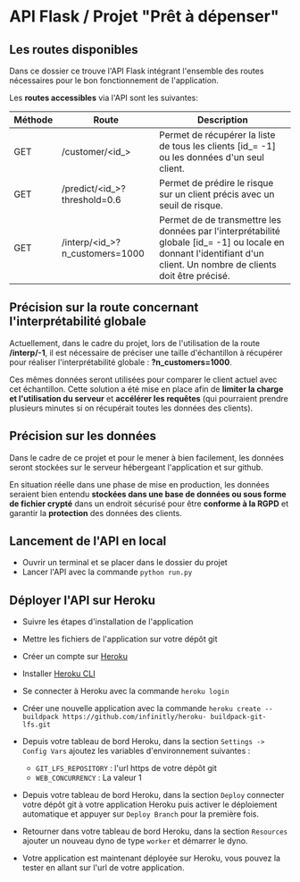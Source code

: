 # API Flask  / Projet "Prêt à dépenser"

## Les routes disponibles
Dans ce dossier ce trouve l'API Flask intégrant l'ensemble des routes nécessaires pour le bon fonctionnement de 
l'application.

Les **routes accessibles** via l'API sont les suivantes:

| Méthode | Route                          | Description                                                                                                                                                           |
|---------|--------------------------------|-----------------------------------------------------------------------------------------------------------------------------------------------------------------------|
| GET     | /customer/<id_>                | Permet de récupérer la liste de tous les clients [id_= -1] ou les données d'un seul client.                                                                           |
| GET     | /predict/<id_>?threshold=0.6   | Permet de prédire le risque sur un client précis avec un seuil de risque.                                                                                             |
| GET     | /interp/<id_>?n_customers=1000 | Permet de de transmettre les données par l'interprétabilité globale [id_= -1] ou locale en donnant l'identifiant d'un client. Un nombre de clients doit être précisé. |

## Précision sur la route concernant l'interprétabilité globale

Actuellement, dans le cadre du projet, lors de l'utilisation de la route **/interp/-1**, il est nécessaire de préciser
 une taille d'échantillon à récupérer pour réaliser l'interprétabilité globale : **?n_customers=1000**. 
 
Ces mêmes données seront utilisées pour comparer le client actuel avec cet échantillon. Cette solution a été mise en 
place afin de **limiter la charge et l'utilisation du serveur** et **accélérer les requêtes** (qui pourraient prendre plusieurs
minutes si on récupérait toutes les données des clients).

## Précision sur les données

Dans le cadre de ce projet et pour le mener à bien facilement, les données seront stockées sur le serveur hébergeant 
l'application et sur github.

En situation réelle dans une phase de mise en production, les données seraient bien entendu **stockées dans 
une base de données ou sous forme de fichier crypté** dans un endroit sécurisé pour être **conforme
à la RGPD** et garantir la **protection** des données des clients.

## Lancement de l'API en local

- Ouvrir un terminal et se placer dans le dossier du projet
- Lancer l'API avec la commande `python run.py`

## Déployer l'API sur Heroku

- Suivre les étapes d'installation de l'application
- Mettre les fichiers de l'application sur votre dépôt git

- Créer un compte sur [Heroku](https://signup.heroku.com/)
- Installer [Heroku CLI](https://devcenter.heroku.com/articles/heroku-cli)

- Se connecter à Heroku avec la commande `heroku login`
- Créer une nouvelle application avec la commande `heroku create --buildpack https://github.com/infinitly/heroku-
buildpack-git-lfs.git`

- Depuis votre tableau de bord Heroku, dans la section `Settings -> Config Vars` ajoutez les variables d'environnement 
suivantes :
  - `GIT_LFS_REPOSITORY` : l'url https de votre dépôt git
  - `WEB_CONCURRENCY` : La valeur 1

- Depuis votre tableau de bord Heroku, dans la section `Deploy` connecter votre dépôt git à votre application 
Heroku puis activer le déploiement automatique et appuyer sur `Deploy Branch` pour la première fois.

- Retourner dans votre tableau de bord Heroku, dans la section `Resources` ajouter un nouveau dyno de type `worker` 
et démarrer le dyno.

- Votre application est maintenant déployée sur Heroku, vous pouvez la tester en allant sur l'url de votre application.